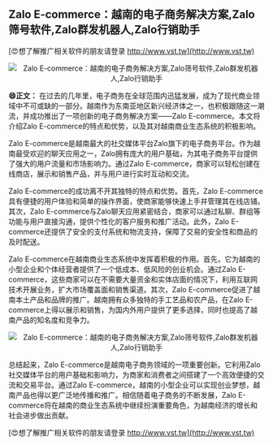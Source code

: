 ## **Zalo E-commerce：越南的电子商务解决方案,Zalo筛号软件,Zalo群发机器人,Zalo行销助手**

[😍想了解推广相关软件的朋友请登录 http://www.vst.tw](http://www.vst.tw)

 <center><img src="https://vst.tw/MP4/tuiguang/png/4.png" alt="Zalo E-commerce：越南的电子商务解决方案,Zalo筛号软件,Zalo群发机器人,Zalo行销助手"></center>

**😄正文：**
在过去的几年里，电子商务在全球范围内迅猛发展，成为了现代商业领域中不可或缺的一部分。越南作为东南亚地区新兴经济体之一，也积极跟随这一潮流，并成功推出了一项创新的电子商务解决方案——Zalo E-commerce。本文将介绍Zalo E-commerce的特点和优势，以及其对越南商业生态系统的积极影响。

Zalo E-commerce是越南最大的社交媒体平台Zalo旗下的电子商务平台。作为越南最受欢迎的聊天应用之一，Zalo拥有庞大的用户基础，为其电子商务平台提供了强大的用户流量和市场影响力。通过Zalo E-commerce，商家可以轻松创建在线商店，展示和销售产品，并与用户进行实时互动和交流。

Zalo E-commerce的成功离不开其独特的特点和优势。首先，Zalo E-commerce具有便捷的用户体验和简单的操作界面，使商家能够快速上手并管理其在线店铺。其次，Zalo E-commerce与Zalo聊天应用紧密结合，商家可以通过私聊、群组等功能与用户直接沟通，提供个性化的客户服务和推广活动。此外，Zalo E-commerce还提供了安全的支付系统和物流支持，保障了交易的安全性和商品的及时配送。

Zalo E-commerce在越南商业生态系统中发挥着积极的作用。首先，它为越南的小型企业和个体经营者提供了一个低成本、低风险的创业机会。通过Zalo E-commerce，这些商家可以在不需要大量资金和实体店面的情况下，利用互联网技术开展业务，扩大市场覆盖面和销售渠道。其次，Zalo E-commerce促进了越南本土产品和品牌的推广。越南拥有众多独特的手工艺品和农产品，在Zalo E-commerce上得以展示和销售，为国内外用户提供了更多选择，同时也提高了越南产品的知名度和竞争力。

 <center><img src="https://vst.tw/MP4/tuiguang/png/4.png" alt="Zalo E-commerce：越南的电子商务解决方案,Zalo筛号软件,Zalo群发机器人,Zalo行销助手"></center>

总结起来，Zalo E-commerce是越南电子商务领域的一项重要创新。它利用Zalo社交媒体平台的用户基础和影响力，为商家和消费者之间搭建了一个高效便捷的交流和交易平台。通过Zalo E-commerce，越南的小型企业可以实现创业梦想，越南产品也得以更广泛地传播和推广。相信随着电子商务的不断发展，Zalo E-commerce将在越南的商业生态系统中继续扮演重要角色，为越南经济的增长和社会进步做出贡献。

[😍想了解推广相关软件的朋友请登录 http://www.vst.tw](http://www.vst.tw)



